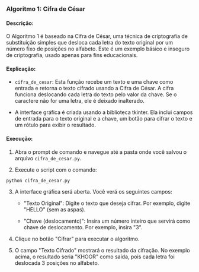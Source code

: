### Algoritmo 1: Cifra de César

#### Descrição:
O Algoritmo 1 é baseado na Cifra de César, uma técnica de criptografia de substituição simples que desloca cada letra do texto original por um número fixo de posições no alfabeto. Este é um exemplo básico e inseguro de criptografia, usado apenas para fins educacionais.

#### Explicação:
- `cifra_de_cesar`: Esta função recebe um texto e uma chave como entrada e retorna o texto cifrado usando a Cifra de César. A cifra funciona deslocando cada letra do texto pelo valor da chave. Se o caractere não for uma letra, ele é deixado inalterado.

- A interface gráfica é criada usando a biblioteca tkinter. Ela inclui campos de entrada para o texto original e a chave, um botão para cifrar o texto e um rótulo para exibir o resultado.

#### Execução:

1. Abra o prompt de comando e navegue até a pasta onde você salvou o arquivo `cifra_de_cesar.py`.

2. Execute o script com o comando:

```
python cifra_de_cesar.py
```

3. A interface gráfica será aberta. Você verá os seguintes campos:

   - "Texto Original": Digite o texto que deseja cifrar. Por exemplo, digite "HELLO" (sem as aspas).

   - "Chave (deslocamento)": Insira um número inteiro que servirá como chave de deslocamento. Por exemplo, insira "3".

4. Clique no botão "Cifrar" para executar o algoritmo.

5. O campo "Texto Cifrado" mostrará o resultado da cifração. No exemplo acima, o resultado seria "KHOOR" como saída, pois cada letra foi deslocada 3 posições no alfabeto.

